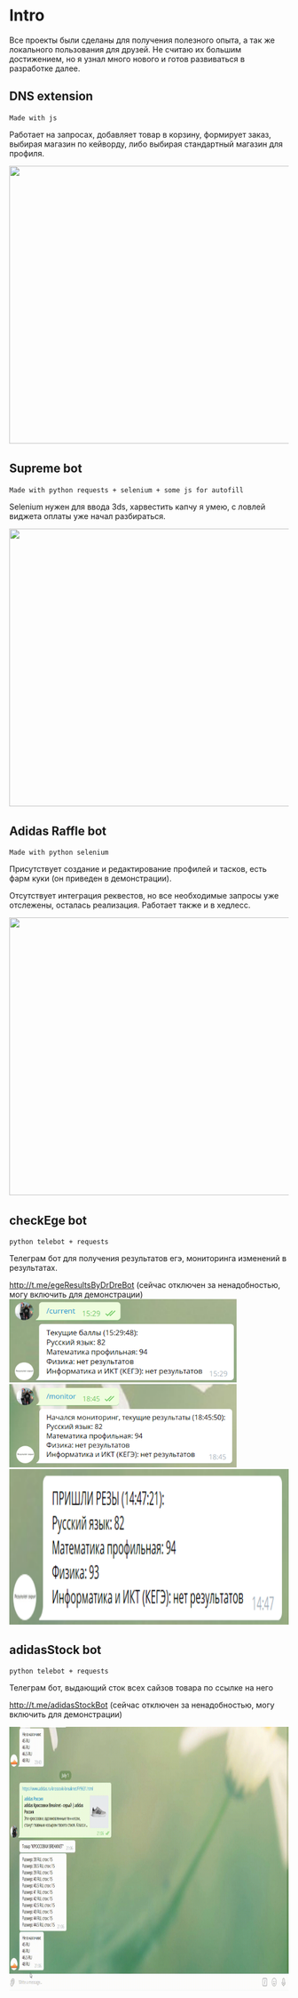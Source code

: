 # Intro

Все проекты были сделаны для получения полезного опыта, а так же локального пользования для друзей. Не считаю их большим достижением, но я узнал много нового и готов развиваться в разработке далее.

## DNS extension

```
Made with js
```
Работает на запросах, добавляет товар в корзину, формирует заказ, выбирая магазин по кейворду, либо выбирая стандартный магазин для профиля.

<img src="gif/dns.gif" width="1000" height="500" />

## Supreme bot

```
Made with python requests + selenium + some js for autofill
```
Selenium нужен для ввода 3ds, харвестить капчу я умею, с ловлей виджета оплаты уже начал разбираться.

<img src="gif/supreme demo.gif" width="1000" height="500" />

## Adidas Raffle bot

```
Made with python selenium
```
Присутствует создание и редактирование профилей и тасков, есть фарм куки (он приведен в демонстрации).

Отсутствует интеграция реквестов, но все необходимые запросы уже отслежены, осталась реализация.
Работает также и в хедлесс.

<img src="gif/adidas demo.gif" width="1000" height="500" />


## checkEge bot

```
python telebot + requests
```
Телеграм бот для получения результатов егэ, мониторинга изменений в результатах.

http://t.me/egeResultsByDrDreBot
(сейчас отключен за ненадобностью, могу включить для демонстрации)
<img src="img/current.png" width="410" height="150" />
<img src="img/monitor.png" width="410" height="150" />
<img src="img/results.png" width="820" height="280" />


## adidasStock bot

```
python telebot + requests
```
Телеграм бот, выдающий сток всех сайзов товара по ссылке на него

http://t.me/adidasStockBot
(сейчас отключен за ненадобностью, могу включить для демонстрации)

<img src="gif/stock demo.gif" width="1000" height="475" />
